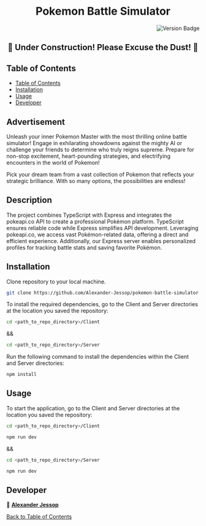 <h1 style="text-align: center;">Pokemon Battle Simulator</h1>

<p align="right">
  <img src="https://img.shields.io/badge/version-1.0.0-blue.svg?cacheSeconds=2592000" alt="Version Badge">
</p>

<h2 style="text-align: center;"> 🚧 Under Construction! Please Excuse the Dust! 🚧 </h2>

## Table of Contents

- [Table of Contents](#table-of-contents)
- [Installation](#installation)
- [Usage](#usage)
- [Developer](#developer)

## Advertisement

Unleash your inner Pokemon Master with the most thrilling online battle simulator! Engage in exhilarating showdowns against the mighty AI or challenge your friends to determine who truly reigns supreme. Prepare for non-stop excitement, heart-pounding strategies, and electrifying encounters in the world of Pokemon!

Pick your dream team from a vast collection of Pokemon that reflects your strategic brilliance. With so many options, the possibilities are endless!

## Description

The project combines TypeScript with Express and integrates the pokeapi.co API to create a professional Pokémon platform. TypeScript ensures reliable code while Express simplifies API development. Leveraging pokeapi.co, we access vast Pokémon-related data, offering a direct and efficient experience. Additionally, our Express server enables personalized profiles for tracking battle stats and saving favorite Pokémon.

## Installation

Clone repository to your local machine.

```sh
git clone https://github.com/Alexander-Jessop/pokemon-battle-simulator
```

To install the required dependencies, go to the Client and Server directories at the location you saved the repository:

```sh
cd <path_to_repo_directory>/Client

```

&&

```sh
cd <path_to_repo_directory>/Server

```

Run the following command to install the dependencies within the Client and Server directories:

```sh
npm install
```

## Usage

To start the application, go to the Client and Server directories at the location you saved the repository:

```sh
cd <path_to_repo_directory>/Client

```

```sh
npm run dev
```

&&

```sh
cd <path_to_repo_directory>/Server

```

```sh
npm run dev
```

## Developer

👤 [**Alexander Jessop**](https://github.com/Alexander-Jessop)

[Back to Table of Contents](#table-of-contents)
